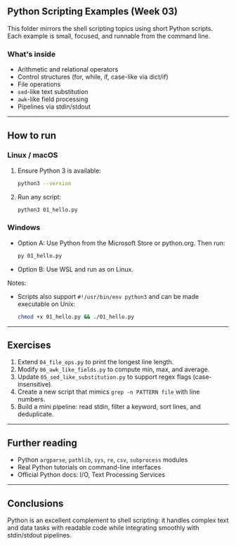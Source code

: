## Python Scripting Examples (Week 03)

This folder mirrors the shell scripting topics using short Python scripts. 
Each example is small, focused, and runnable from the command line.

### What's inside
- Arithmetic and relational operators
- Control structures (for, while, if, case-like via dict/if)
- File operations
- `sed`-like text substitution
- `awk`-like field processing
- Pipelines via stdin/stdout

---

## How to run

### Linux / macOS
1. Ensure Python 3 is available:
   ```bash
   python3 --version
   ```
2. Run any script:
   ```bash
   python3 01_hello.py
   ```

### Windows
- Option A: Use Python from the Microsoft Store or python.org. Then run:
  ```bash
  py 01_hello.py
  ```
- Option B: Use WSL and run as on Linux.

Notes:
- Scripts also support `#!/usr/bin/env python3` and can be made executable on Unix:
  ```bash
  chmod +x 01_hello.py && ./01_hello.py
  ```

---

## Exercises
1. Extend `04_file_ops.py` to print the longest line length.
2. Modify `06_awk_like_fields.py` to compute min, max, and average.
3. Update `05_sed_like_substitution.py` to support regex flags (case-insensitive).
4. Create a new script that mimics `grep -n PATTERN file` with line numbers.
5. Build a mini pipeline: read stdin, filter a keyword, sort lines, and deduplicate.

---

## Further reading
- Python `argparse`, `pathlib`, `sys`, `re`, `csv`, `subprocess` modules
- Real Python tutorials on command-line interfaces
- Official Python docs: I/O, Text Processing Services

---

## Conclusions
Python is an excellent complement to shell scripting: it handles complex text and data tasks with readable code while integrating smoothly with stdin/stdout pipelines.


